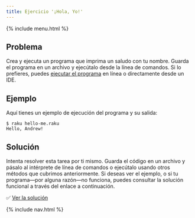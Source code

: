 ```yaml
---
title: Ejercicio '¡Hola, Yo!'
---
```


{% include menu.html %}

## Problema

Crea y ejecuta un programa que imprima un saludo con tu nombre. Guarda el programa en un archivo y ejecútalo desde la línea de comandos. Si lo prefieres, puedes [ejecutar el programa](/es/essentials/running-programs) en línea o directamente desde un IDE.

## Ejemplo

Aquí tienes un ejemplo de ejecución del programa y su salida:

```console
$ raku hello-me.raku
Hello, Andrew!
```

## Solución

Intenta resolver esta tarea por ti mismo. Guarda el código en un archivo y pásalo al intérprete de línea de comandos o ejecútalo usando otros métodos que cubrimos anteriormente. Si deseas ver el ejemplo, o si tu programa—por alguna razón—no funciona, puedes consultar la solución funcional a través del enlace a continuación.

✅ [Ver la solución](solution)

{% include nav.html %}